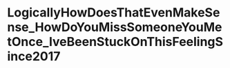 # LogicallyHowDoesThatEvenMakeSense_HowDoYouMissSomeoneYouMetOnce_IveBeenStuckOnThisFeelingSince2017